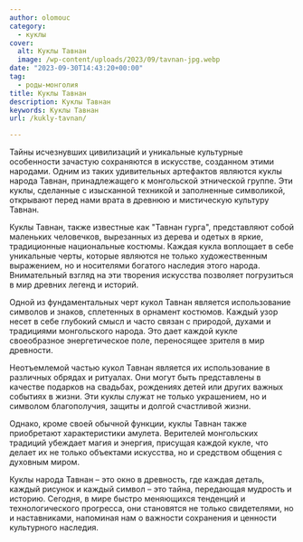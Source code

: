 ```yaml
---
author: olomouc
category:
  - куклы
cover:
  alt: Куклы Тавнан
  image: /wp-content/uploads/2023/09/tavnan-jpg.webp
date: "2023-09-30T14:43:20+00:00"
tag:
  - роды-монголия
title: Куклы Тавнан
description: Куклы Тавнан
keywords: Куклы Тавнан
url: /kukly-tavnan/

---
```

  
Тайны исчезнувших цивилизаций и уникальные культурные особенности зачастую сохраняются в искусстве, созданном этими народами. Одним из таких удивительных артефактов являются куклы народа Тавнан, принадлежащего к монгольской этнической группе. Эти куклы, сделанные с изысканной техникой и заполненные символикой, открывают перед нами врата в древнюю и мистическую культуру Тавнан.

Куклы Тавнан, также известные как "Тавнан гурга", представляют собой маленьких человечков, вырезанных из дерева и одетых в яркие, традиционные национальные костюмы. Каждая кукла воплощает в себе уникальные черты, которые являются не только художественным выражением, но и носителями богатого наследия этого народа. Внимательный взгляд на эти творения искусства позволяет погрузиться в мир древних легенд и историй.

Одной из фундаментальных черт кукол Тавнан является использование символов и знаков, сплетенных в орнамент костюмов. Каждый узор несет в себе глубокий смысл и часто связан с природой, духами и традициями монгольского народа. Это дает каждой кукле своеобразное энергетическое поле, переносящее зрителя в мир древности.

Неотъемлемой частью кукол Тавнан является их использование в различных обрядах и ритуалах. Они могут быть представлены в качестве подарков на свадьбах, рождениях детей или других важных событиях в жизни. Эти куклы служат не только украшением, но и символом благополучия, защиты и долгой счастливой жизни.

Однако, кроме своей обычной функции, куклы Тавнан также приобретают характеристики амулета. Верителей монгольских традиций убеждает магия и энергия, присущая каждой кукле, что делает их не только объектами искусства, но и средством общения с духовным миром.

Куклы народа Тавнан – это окно в древность, где каждая деталь, каждый рисунок и каждый символ – это тайна, передающая мудрость и историю. Сегодня, в мире быстро меняющихся тенденций и технологического прогресса, они становятся не только свидетелями, но и наставниками, напоминая нам о важности сохранения и ценности культурного наследия.
